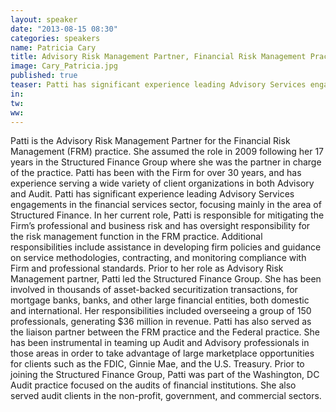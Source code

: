 ```yaml
---
layout: speaker
date: "2013-08-15 08:30"
categories: speakers
name: Patricia Cary
title: Advisory Risk Management Partner, Financial Risk Management Practice,KPMG
image: Cary_Patricia.jpg
published: true
teaser: Patti has significant experience leading Advisory Services engagements in the financial sector, focusing mainly in the area of Structured Finance.
in:
tw:
ww: 
---
```

Patti is the Advisory Risk Management Partner for the Financial Risk Management (FRM) practice. She assumed the role in 2009 following her 17 years in the Structured Finance Group where she was the partner in charge of the practice. 
Patti has been with the Firm for over 30 years, and has experience serving a wide variety of client organizations in both Advisory and Audit.
Patti has significant experience leading Advisory Services engagements in the financial services sector, focusing mainly in the area of Structured Finance. 
In her current role, Patti is responsible for mitigating the Firm’s professional and business risk and has oversight responsibility for the risk management function in the FRM practice. Additional responsibilities include assistance in developing firm policies and guidance on service methodologies, contracting, and monitoring compliance with Firm and professional standards.
Prior to her role as Advisory Risk Management partner, Patti led the Structured Finance Group. She has been involved in thousands of asset-backed securitization transactions, for mortgage banks, banks, and other large financial entities, both domestic and international. Her responsibilities included overseeing a group of 
150 professionals, generating $36 million in revenue.
Patti has also served as the liaison partner between the FRM practice and the Federal practice. She has been instrumental in teaming up Audit and Advisory professionals in those areas in order to take advantage of large marketplace opportunities for clients such as the FDIC, Ginnie Mae, and the U.S. Treasury.
Prior to joining the Structured Finance Group, Patti was part of the Washington, DC Audit practice focused on the audits of financial institutions. She also served audit clients in the non-profit, government, and commercial sectors.


